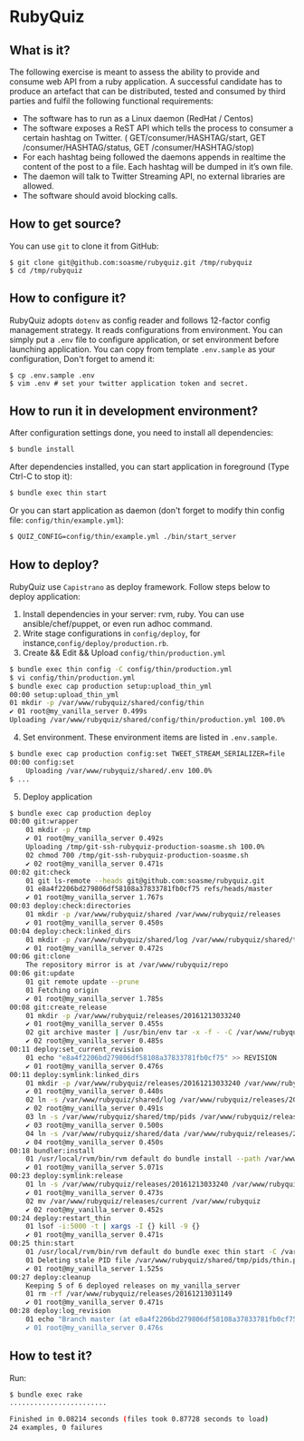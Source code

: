 # RubyQuiz

## What is it?

The following exercise is meant to assess the ability to provide and consume web
API from a ruby application. A successful candidate has to produce an artefact 
that can be distributed, tested and consumed by third parties and fulfil the 
following functional requirements:

- The software has to run as a Linux daemon (RedHat / Centos)
- The software exposes a ReST API which tells the process to consumer a certain
  hashtag on Twitter.  ( GET/consumer/HASHTAG/start, GET /consumer/HASHTAG/status,
  GET /consumer/HASHTAG/stop)
- For each hashtag being followed the daemons appends in realtime the content of
  the post to a file. Each hashtag will be dumped in it’s own file.
- The daemon will talk to Twitter Streaming API, no external libraries are allowed.
- The software should avoid blocking calls.

## How to get source?

You can use `git` to clone it from GitHub:

```env
$ git clone git@github.com:soasme/rubyquiz.git /tmp/rubyquiz
$ cd /tmp/rubyquiz
```

## How to configure it?

RubyQuiz adopts `dotenv` as config reader and follows 12-factor config management strategy.
It reads configurations from environment.
You can simply put a `.env` file to configure application,
or set environment before launching application.
You can copy from template `.env.sample` as your configuration,
Don't forget to amend it:

```
$ cp .env.sample .env
$ vim .env # set your twitter application token and secret.
```

## How to run it in development environment?

After configuration settings done, you need to install all dependencies:

```bash
$ bundle install
```

After dependencies installed, you can start application in foreground (Type Ctrl-C to stop it):

```bash
$ bundle exec thin start
```

Or you can start application as daemon (don't forget to modify thin config file: `config/thin/example.yml`):

```bash
$ QUIZ_CONFIG=config/thin/example.yml ./bin/start_server
```

## How to deploy?

RubyQuiz use `Capistrano` as deploy framework. Follow steps below to deploy application:

1. Install dependencies in your server: rvm, ruby. You can use ansible/chef/puppet, or even run adhoc command.
2. Write stage configurations in `config/deploy`, for instance,`config/deploy/production.rb`.
3. Create && Edit && Upload `config/thin/production.yml`

```bash
$ bundle exec thin config -C config/thin/production.yml
$ vi config/thin/production.yml
$ bundle exec cap production setup:upload_thin_yml
00:00 setup:upload_thin_yml
01 mkdir -p /var/www/rubyquiz/shared/config/thin
✔ 01 root@my_vanilla_server 0.499s
Uploading /var/www/rubyquiz/shared/config/thin/production.yml 100.0%
```

4. Set environment. These environment items are listed in `.env.sample`.

```bash
$ bundle exec cap production config:set TWEET_STREAM_SERIALIZER=file
00:00 config:set
    Uploading /var/www/rubyquiz/shared/.env 100.0%
$ ...
```

5. Deploy application

```bash
$ bundle exec cap production deploy
00:00 git:wrapper
    01 mkdir -p /tmp
    ✔ 01 root@my_vanilla_server 0.492s
    Uploading /tmp/git-ssh-rubyquiz-production-soasme.sh 100.0%
    02 chmod 700 /tmp/git-ssh-rubyquiz-production-soasme.sh
    ✔ 02 root@my_vanilla_server 0.471s
00:02 git:check
    01 git ls-remote --heads git@github.com:soasme/rubyquiz.git
    01 e8a4f2206bd279806df58108a37833781fb0cf75	refs/heads/master
    ✔ 01 root@my_vanilla_server 1.767s
00:03 deploy:check:directories
    01 mkdir -p /var/www/rubyquiz/shared /var/www/rubyquiz/releases
    ✔ 01 root@my_vanilla_server 0.450s
00:04 deploy:check:linked_dirs
    01 mkdir -p /var/www/rubyquiz/shared/log /var/www/rubyquiz/shared/tmp/pids /var/www/rubyquiz/shared/data
    ✔ 01 root@my_vanilla_server 0.472s
00:06 git:clone
    The repository mirror is at /var/www/rubyquiz/repo
00:06 git:update
    01 git remote update --prune
    01 Fetching origin
    ✔ 01 root@my_vanilla_server 1.785s
00:08 git:create_release
    01 mkdir -p /var/www/rubyquiz/releases/20161213033240
    ✔ 01 root@my_vanilla_server 0.455s
    02 git archive master | /usr/bin/env tar -x -f - -C /var/www/rubyquiz/releases/20161213033240
    ✔ 02 root@my_vanilla_server 0.485s
00:11 deploy:set_current_revision
    01 echo "e8a4f2206bd279806df58108a37833781fb0cf75" >> REVISION
    ✔ 01 root@my_vanilla_server 0.476s
00:11 deploy:symlink:linked_dirs
    01 mkdir -p /var/www/rubyquiz/releases/20161213033240 /var/www/rubyquiz/releases/20161213033240/tmp
    ✔ 01 root@my_vanilla_server 0.440s
    02 ln -s /var/www/rubyquiz/shared/log /var/www/rubyquiz/releases/20161213033240/log
    ✔ 02 root@my_vanilla_server 0.491s
    03 ln -s /var/www/rubyquiz/shared/tmp/pids /var/www/rubyquiz/releases/20161213033240/tmp/pids
    ✔ 03 root@my_vanilla_server 0.500s
    04 ln -s /var/www/rubyquiz/shared/data /var/www/rubyquiz/releases/20161213033240/data
    ✔ 04 root@my_vanilla_server 0.450s
00:18 bundler:install
    01 /usr/local/rvm/bin/rvm default do bundle install --path /var/www/rubyquiz/shared/bundle --without development …
    ✔ 01 root@my_vanilla_server 5.071s
00:23 deploy:symlink:release
    01 ln -s /var/www/rubyquiz/releases/20161213033240 /var/www/rubyquiz/releases/current
    ✔ 01 root@my_vanilla_server 0.473s
    02 mv /var/www/rubyquiz/releases/current /var/www/rubyquiz
    ✔ 02 root@my_vanilla_server 0.452s
00:24 deploy:restart_thin
    01 lsof -i:5000 -t | xargs -I {} kill -9 {}
    ✔ 01 root@my_vanilla_server 0.471s
00:25 thin:start
    01 /usr/local/rvm/bin/rvm default do bundle exec thin start -C /var/www/rubyquiz/shared/config/thin/production.yml
    01 Deleting stale PID file /var/www/rubyquiz/shared/tmp/pids/thin.pid
    ✔ 01 root@my_vanilla_server 1.525s
00:27 deploy:cleanup
    Keeping 5 of 6 deployed releases on my_vanilla_server
    01 rm -rf /var/www/rubyquiz/releases/20161213031149
    ✔ 01 root@my_vanilla_server 0.471s
00:28 deploy:log_revision
    01 echo "Branch master (at e8a4f2206bd279806df58108a37833781fb0cf75) deployed as release 20161213033240 by soasme…
    ✔ 01 root@my_vanilla_server 0.476s
```

## How to test it?

Run:

```bash
$ bundle exec rake
........................

Finished in 0.08214 seconds (files took 0.87728 seconds to load)
24 examples, 0 failures
```
